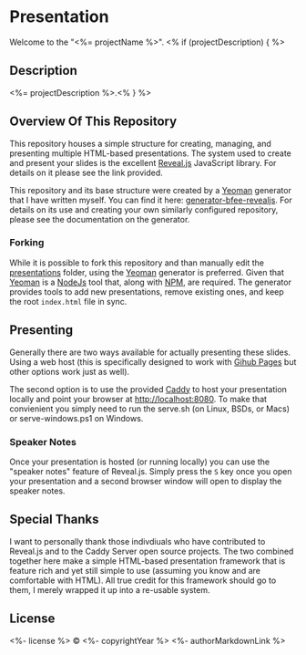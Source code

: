 # Presentation

Welcome to the "<%= projectName %>". <% if (projectDescription) { %>

## Description

<%= projectDescription %>.<% } %>

## Overview Of This Repository

This repository houses a simple structure for creating, managing, and presenting multiple HTML-based
presentations. The system used to create and present your slides is the excellent
[Reveal.js](https://revealjs.com) JavaScript library. For details on it please see the link
provided.

This repository and its base structure were created by a [Yeoman](https://yeoman.io) generator that
I have written myself. You can find it here:
[generator-bfee-revealjs](https://github.com/brennanfee/generator-bfee-revealjs). For details on its
use and creating your own similarly configured repository, please see the documentation on the
generator.

### Forking

While it is possible to fork this repository and than manually edit the
[presentations](presentations) folder, using the [Yeoman](https://yeoman.io) generator is preferred.
Given that [Yeoman](https://yeoman.io) is a [NodeJs](https://nodejs.org) tool that, along with
[NPM](https://www.npmjs.com), are required. The generator provides tools to add new presentations,
remove existing ones, and keep the root `index.html` file in sync.

## Presenting

Generally there are two ways available for actually presenting these slides. Using a web host (this
is specifically designed to work with [Gihub Pages](https://pages.github.com) but other options work
just as well).

The second option is to use the provided [Caddy](https://caddyserver.com) to host your presentation
locally and point your browser at [http://localhost:8080](http://localhost:8080). To make that
convienient you simply need to run the serve.sh (on Linux, BSDs, or Macs) or serve-windows.ps1 on
Windows.

### Speaker Notes

Once your presentation is hosted (or running locally) you can use the "speaker notes" feature of
Reveal.js. Simply press the `S` key once you open your presentation and a second browser window will
open to display the speaker notes.

## Special Thanks

I want to personally thank those indivdiuals who have contributed to Reveal.js and to the Caddy
Server open source projects. The two combined together here make a simple HTML-based presentation
framework that is feature rich and yet still simple to use (assuming you know and are comfortable
with HTML). All true credit for this framework should go to them, I merely wrapped it up into a
re-usable system.

## License

<%- license %> © <%- copyrightYear %> <%- authorMarkdownLink %>
